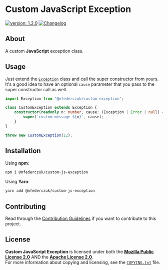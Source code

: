 <!--
  Copyright (c) 2023 Michael Federczuk
  SPDX-License-Identifier: CC-BY-SA-4.0
-->

# Custom JavaScript Exception #

[version_shield]: https://img.shields.io/badge/version-1.2.0-informational.svg
[release_page]: https://github.com/mfederczuk/custom-js-exception/releases/tag/v1.2.0 "Release v1.2.0"
[![version: 1.2.0][version_shield]][release_page]
[![Changelog](https://img.shields.io/badge/-Changelog-informational.svg)](CHANGELOG.md "Changelog")

## About ##

A custom **JavaScript** exception class.

## Usage ##

Just extend the [`Exception`](src/Exception.ts#L9) class and call the super constructor from yours.  
It's a good idea to have an optional `cause` parameter that you pass to the super constructor call as well.

```ts
import Exception from "@mfederczuk/custom-exception";

class CustomException extends Exception {
	constructor(readonly n: number, cause: (Exception | Error | null) = null) {
		super(`custom message ${n}`, cause);
	}
}

throw new CustomException(12);
```

## Installation ##

Using **npm**:

```sh
npm i @mfederczuk/custom-js-exception
```

Using **Yarn**:

```sh
yarn add @mfederczuk/custom-js-exception
```

## Contributing ##

Read through the [Contribution Guidelines](CONTRIBUTING.md) if you want to contribute to this project.

## License ##

**Custom JavaScript Exception** is licensed under both the [**Mozilla Public License 2.0**](LICENSES/MPL-2.0.txt) AND
the [**Apache License 2.0**](LICENSES/Apache-2.0.txt).  
For more information about copying and licensing, see the [`COPYING.txt`](COPYING.txt) file.
